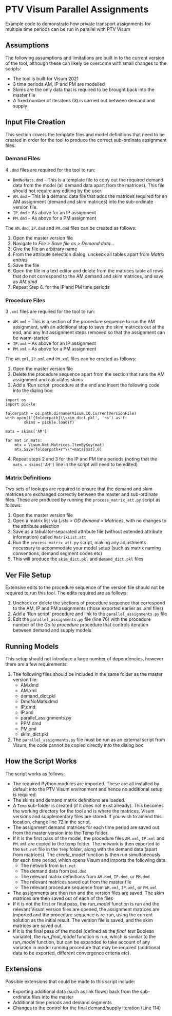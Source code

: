 # PTV Visum Parallel Assignments
Example code to demonstrate how private transport assignments for multiple time periods can be run in parallel with PTV Visum

## Assumptions

The following assumptions and limitations are built in to the current version of the tool, although these can likely be overcome with small changes to the scripts:
* The tool is built for Visum 2021
* 3 time periods AM, IP and PM are modelled
* Skims are the only data that is required to be brought back into the master file
* A fixed number of iteratons (3) is carried out between demand and supply

## Input File Creation
This section covers the template files and model definitions that need to be created in order for the tool to produce the correct sub-ordinate assignment files.

### Demand Files
 4 `.dmd` files are required for the tool to run:
* `DmdNoMats.dmd` – This is a template file to copy out the required demand data from the model (all demand data apart from the matrices). This file should not require any editing by the user.
*	`AM.dmd` – This is a demand data file that adds the matrices required for an AM assignment (demand and skim matrices) into the sub-ordinate version file.
*	`IP.dmd` – As above for an IP assignment
*	`PM.dmd` – As above for a PM assignment

The `AM.dmd`, `IP.dmd` and `PM.dmd` files can be created as follows:
1. Open the master version file
2. Navigate to *File > Save file as > Demand data...*
3. Give the file an arbitrary name
4. From the attribute selection dialog, unckeck all tables apart from *Matrix entries*
5. Save the file
6. Open the file in a text editor and delete from the matrices table all rows that do not correspond to the AM demand and skim matrices, and save as *AM.dmd*
7. Repeat Step 6. for the IP and PM time periods

### Procedure Files
3 `.xml` files are required for the tool to run:
* `AM.xml` – This is a section of the procedure sequence to run the AM assignment, with an additional step to save the skim matrices out at the end, and any Init assignment steps removed so that the assignment can be warm-started
*	`IP.xml` – As above for an IP assignment
*	`PM.xml` – As above for a PM assignment

The `AM.xml`, `IP.xml` and `PM.xml` files can be created as follows:
1. Open the master version file
2. Delete the procedure sequence apart from the section that runs the AM assignment and calculates skims
3. Add a 'Run script' procedure at the end and insert the following code into the dialog box:

```
import os
import pickle

folderpath = os.path.dirname(Visum.IO.CurrentVersionFile)
with open(f'{folderpath}\\skim_dict.pkl', 'rb') as f:
        skims = pickle.load(f)

mats = skims['AM']

for mat in mats:
	mtx = Visum.Net.Matrices.ItemByKey(mat)
	mtx.Save(folderpath+r"\\"+mats[mat],0)
```
4. Repeat steps 2 and 3 for the IP and PM time periods (noting that the `mats = skims['AM']` line in the script will need to be edited)

### Matrix Definitions
Two sets of lookups are required to ensure that the demand and skim matrices are exchanged correctly between the master and sub-ordinate files. These are produced by running the `process_matrix_att.py` script as follows:
1. Open the master version file
2. Open a matrix list via *Lists > OD demand > Matrices*, with no changes to the attribute selection
3. Save as a tabulator-separated attribute file (without extended attribute information) called `MatrixList.att`
4. Run the `process_matrix_att.py` script, making any adjustments necessary to accommodate your model setup (such as matrix naming conventions, demand segment codes etc)
5. This will produce the `skim_dict.pkl` and `demand_dict.pkl` files

## Ver File Setup
Extensive edits to the procedure sequence of the version file should not be required to run this tool. The edits required are as follows:
1. Uncheck or delete the sections of procedure sequence that correspond to the AM, IP and PM assignments (those exported earlier as .xml files)
2. Add a 'Run script' procedure and link to the `parallel_assignments.py` file
3. Edit the `parallel_assignments.py` file (line 76) with the procedure number of the *Go to procedure* procedure that controls iteration between demand and supply models


## Running Models
This setup should not introduce a large number of dependencies, however there are a few requirements:
1. The following files should be included in the same folder as the master version file:
    * AM.dmd
    * AM.xml
    * demand_dict.pkl
    * DmdNoMats.dmd
    * IP.dmd
    * IP.xml
    * parallel_assignments.py
    * PPM.dmd
    * PM.xml
    * skim_dict.pkl
2. The `parallel_assignments.py` file must be run as an external script from Visum; the code cannot be copied directly into the dialog box

## How the Script Works
The script works as follows:
* The required Python modules are imported. These are all installed by default into the PTV Visum environment and hence no additional setup is required.
* The skims and demand matrix definitions are loaded.
* A `Temp` sub-folder is created (if it does not exist already). This becomes the working directory for the tool and is where the matrices, Visum versions and supplementary files are stored. If you wish to amend this location, change line 72 in the script.
* The assignment demand matrices for each time period are saved out from the master version into the Temp folder.
* If it is the first pass of the model, the procedure files `AM.xml`, `IP.xml` and `PM.xml` are copied to the temp folder. The network is then exported to the `Net.net` file in the `Temp` folder, along with the demand data (apart from matrices). The *create_model* function is then run simultaneously for each time period, which opens Visum and imports the following data:
	* The network from `Net.net`
	* The demand data from `Dmd.dmd`
	* The relevant matrix definitions from `AM.dmd`, `IP.dmd`, or `PM.dmd`
	* The relevant matrices saved out from the master file
	* The relevant procedure sequence from `AM.xml`, `IP.xml`, or `PM.xml`
* The assignments are then run and the version files are saved. The skim matrices are then saved out of each of the files
* If it is not the first or final pass, the *run_model* function is run and the relevant Visum version files are opened, the assignment matrices are imported and the procedure sequence is re-run, using the current solution as the initial result. The version file is saved, and the skim matrices are saved out.
*	If it is the final pass of the model (defined as the *final_test* Boolean variable), the *run_final_model* function is run, which is similar to the *run_model* function, but can be expanded to take account of any variation in model running procedure that may be required (additional data to be exported, different convergence criteria etc).


## Extensions
Possible extensions that could be made to this script include:
* Exporting additional data (such as link flows) back from the sub-ordinate files into the master
* Additional time periods and demand segments
* Changes to the control for the final demand/supply iteration (Line 114)





